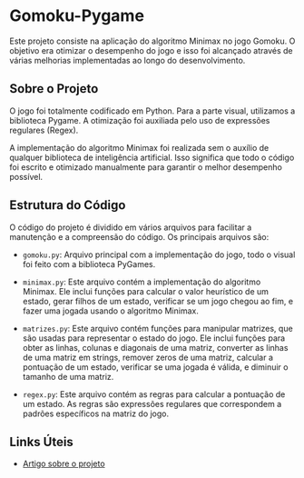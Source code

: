 # Gomoku-Pygame

Este projeto consiste na aplicação do algoritmo Minimax no jogo Gomoku. O objetivo era otimizar o desempenho do jogo e isso foi alcançado através de várias melhorias implementadas ao longo do desenvolvimento.

## Sobre o Projeto

O jogo foi totalmente codificado em Python. Para a parte visual, utilizamos a biblioteca Pygame. A otimização foi auxiliada pelo uso de expressões regulares (Regex).

A implementação do algoritmo Minimax foi realizada sem o auxílio de qualquer biblioteca de inteligência artificial. Isso significa que todo o código foi escrito e otimizado manualmente para garantir o melhor desempenho possível.

## Estrutura do Código

O código do projeto é dividido em vários arquivos para facilitar a manutenção e a compreensão do código. Os principais arquivos são:

- `gomoku.py`: Arquivo principal com a implementação do jogo, todo o visual foi feito com a biblioteca PyGames.

- `minimax.py`: Este arquivo contém a implementação do algoritmo Minimax. Ele inclui funções para calcular o valor heurístico de um estado, gerar filhos de um estado, verificar se um jogo chegou ao fim, e fazer uma jogada usando o algoritmo Minimax.

- `matrizes.py`: Este arquivo contém funções para manipular matrizes, que são usadas para representar o estado do jogo. Ele inclui funções para obter as linhas, colunas e diagonais de uma matriz, converter as linhas de uma matriz em strings, remover zeros de uma matriz, calcular a pontuação de um estado, verificar se uma jogada é válida, e diminuir o tamanho de uma matriz.

- `regex.py`: Este arquivo contém as regras para calcular a pontuação de um estado. As regras são expressões regulares que correspondem a padrões específicos na matriz do jogo.

## Links Úteis

- [Artigo sobre o projeto](https://dev.to/vinipetra/como-fizemos-uma-ia-jogar-gomoku-48mk)
